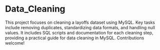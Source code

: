 # Data_Cleaning
This project focuses on cleaning a layoffs dataset using MySQL. Key tasks include removing duplicates, standardizing data formats, and handling null values. It includes SQL scripts and documentation for each cleaning step, providing a practical guide for data cleaning in MySQL. Contributions welcome!
